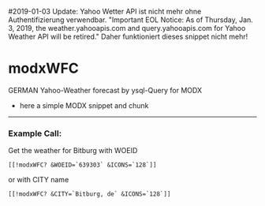 #2019-01-03 Update: Yahoo Wetter API ist nicht mehr ohne Authentifizierung verwendbar.
"Important EOL Notice: As of Thursday, Jan. 3, 2019, the weather.yahooapis.com and query.yahooapis.com for Yahoo Weather API will be retired."
Daher funktioniert dieses snippet nicht mehr!


# modxWFC
GERMAN Yahoo-Weather forecast by ysql-Query for MODX
- here a simple MODX snippet and chunk

---

### Example Call:

Get the weather for Bitburg with WOEID

```[[!modxWFC? &WOEID=`639303` &ICONS=`128`]]```

or with CITY name

```[[!modxWFC? &CITY=`Bitburg, de` &ICONS=`128`]]```
